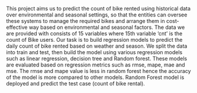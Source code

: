 This project aims us to predict the count of bike rented using historical data over environmental and seasonal settings, so that the entities can oversee these systems to manage the required bikes and arrange them in cost-effective way based on environmental and seasonal factors. The data we are provided with consists of 15 variables where 15th variable ‘cnt’ is the count of Bike users. Our task is to build regression models to predict the daily count of bike rented based on weather and season. We split the data into train and test, then build the model using various regression models such as linear regression, decision tree and Random forest. These models are evaluated based on regression metrics such as rmse, mape, mae and mse. The rmse and mape value is less in random forest hence the accuracy of the model is more compared to other models. Random Forest model is deployed and predict the test case (count of bike rental).
